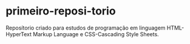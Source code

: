 # primeiro-reposi-torio
Reposítorio criado para estudos de programação em linguagem HTML-HyperText Markup Language e CSS-Cascading Style Sheets.
